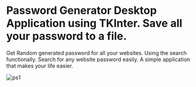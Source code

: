 # Password Generator Desktop Application using TKInter. Save all your password to a file. 
Get Random generated password for all your websites. Using the search functionally.
Search for any website password easily. 
A simple application that makes your life easier.

![ps1](https://user-images.githubusercontent.com/83102811/183750378-659e1f65-b868-47fb-9bd0-7a144c3576ae.JPG)
